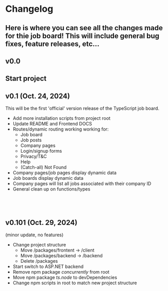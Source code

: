 # Changelog

Here is where you can see all the changes made for thie job board!
This will include general bug fixes, feature releases, etc...
---
## v0.0

Start project
&nbsp;
---
## v0.1 (Oct. 24, 2024)
This will be the first 'official' version release of the TypeScript job board.
+ Add more installation scripts from project root
+ Update README and Frontend DOCS
+ Routes/dynamic routing working working for: 
    + Job board
    + Job posts
    + Company pages
    + Login/signup forms
    + Privacy/T&C
    + Help
    + (Catch-all) Not Found
+ Company pages/job pages display dynamic data
+ Job boards display dynamic data
+ Company pages will list all jobs associated with their company ID
+ General clean up on functions/types

&nbsp;
---
## v0.101 (Oct. 29, 2024)
(minor update, no features)
+ Change project structure
    + Move /packages/frontent -> /client
    + Move /packages/backend -> /backend
    + Delete /packages
+ Start switch to ASP.NET backend
+ Remove npm package _concurrently_ from root
+ Move npm package _ts.node_ to devDependencies
+ Change npm scripts in root to match new project structure